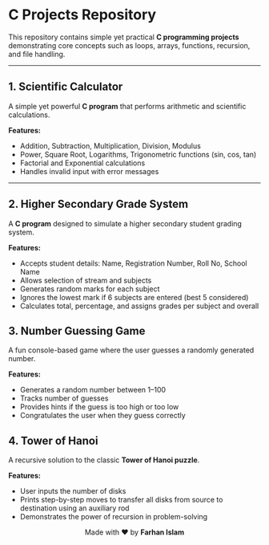 # C Projects Repository

This repository contains simple yet practical **C programming projects** demonstrating core concepts such as loops, arrays, functions, recursion, and file handling.  

---

## 1. Scientific Calculator

A simple yet powerful **C program** that performs arithmetic and scientific calculations.  

**Features:**  
- Addition, Subtraction, Multiplication, Division, Modulus  
- Power, Square Root, Logarithms, Trigonometric functions (sin, cos, tan)  
- Factorial and Exponential calculations  
- Handles invalid input with error messages

---

## 2. Higher Secondary Grade System

A **C program** designed to simulate a higher secondary student grading system.  

**Features:**  
- Accepts student details: Name, Registration Number, Roll No, School Name  
- Allows selection of stream and subjects  
- Generates random marks for each subject  
- Ignores the lowest mark if 6 subjects are entered (best 5 considered)  
- Calculates total, percentage, and assigns grades per subject and overall  

## 3. Number Guessing Game

A fun console-based game where the user guesses a randomly generated number.  

**Features:**  
- Generates a random number between 1–100  
- Tracks number of guesses  
- Provides hints if the guess is too high or too low  
- Congratulates the user when they guess correctly


## 4. Tower of Hanoi

A recursive solution to the classic **Tower of Hanoi puzzle**.  

**Features:**  
- User inputs the number of disks  
- Prints step-by-step moves to transfer all disks from source to destination using an auxiliary rod  
- Demonstrates the power of recursion in problem-solving

<p align="center">
Made with ❤️ by <b>Farhan Islam</b>
</p>

